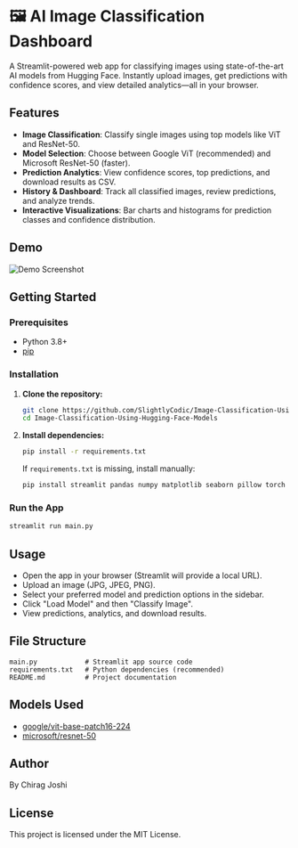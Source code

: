 # 🖼️ AI Image Classification Dashboard

A Streamlit-powered web app for classifying images using state-of-the-art AI models from Hugging Face. Instantly upload images, get predictions with confidence scores, and view detailed analytics—all in your browser.

## Features
- **Image Classification**: Classify single images using top models like ViT and ResNet-50.
- **Model Selection**: Choose between Google ViT (recommended) and Microsoft ResNet-50 (faster).
- **Prediction Analytics**: View confidence scores, top predictions, and download results as CSV.
- **History & Dashboard**: Track all classified images, review predictions, and analyze trends.
- **Interactive Visualizations**: Bar charts and histograms for prediction classes and confidence distribution.

## Demo
![Demo Screenshot](demo_screenshot.png)

## Getting Started
### Prerequisites
- Python 3.8+
- [pip](https://pip.pypa.io/en/stable/)

### Installation
1. **Clone the repository:**
   ```bash
   git clone https://github.com/SlightlyCodic/Image-Classification-Using-Hugging-Face-Models.git
   cd Image-Classification-Using-Hugging-Face-Models
   ```
2. **Install dependencies:**
   ```bash
   pip install -r requirements.txt
   ```
   If `requirements.txt` is missing, install manually:
   ```bash
   pip install streamlit pandas numpy matplotlib seaborn pillow torch transformers
   ```

### Run the App
```bash
streamlit run main.py
```

## Usage
- Open the app in your browser (Streamlit will provide a local URL).
- Upload an image (JPG, JPEG, PNG).
- Select your preferred model and prediction options in the sidebar.
- Click "Load Model" and then "Classify Image".
- View predictions, analytics, and download results.

## File Structure
```
main.py            # Streamlit app source code
requirements.txt   # Python dependencies (recommended)
README.md          # Project documentation
```

## Models Used
- [google/vit-base-patch16-224](https://huggingface.co/google/vit-base-patch16-224)
- [microsoft/resnet-50](https://huggingface.co/microsoft/resnet-50)

## Author
By Chirag Joshi

## License
This project is licensed under the MIT License.
